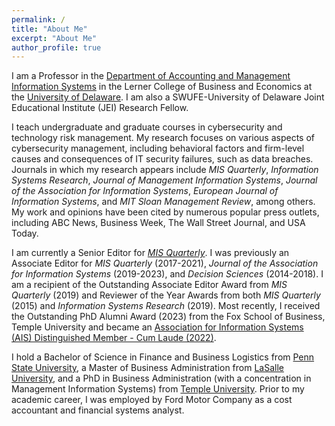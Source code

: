 ```yaml
---
permalink: /
title: "About Me"
excerpt: "About Me"
author_profile: true
---
```


I am a Professor in the [Department of Accounting and Management Information Systems](https://lerner.udel.edu/departments/accounting-management-information-systems/) in the Lerner College of Business and Economics at the [University of Delaware](https://udel.edu). I am also a SWUFE-University of Delaware Joint Educational Institute (JEI) Research Fellow. 

I teach undergraduate and graduate courses in cybersecurity and technology risk management. My research focuses on various aspects of cybersecurity management, including behavioral factors and firm-level causes and consequences of IT security failures, such as data breaches. Journals in which my research appears include _MIS Quarterly_, _Information Systems Research_, _Journal of Management Information Systems_, _Journal of the Association for Information Systems_, _European Journal of Information Systems_, and _MIT Sloan Management Review_, among others. My work and opinions have been cited by numerous popular press outlets, including ABC News, Business Week, The Wall Street Journal, and USA Today.  

I am currently a Senior Editor for [_MIS Quarterly_](https://misq.org). I was previously an Associate Editor for _MIS Quarterly_ (2017-2021), _Journal of the Association for Information Systems_ (2019-2023), and _Decision Sciences_ (2014-2018). I am a recipient of the Outstanding Associate Editor Award from _MIS Quarterly_ (2019) and Reviewer of the Year Awards from both _MIS Quarterly_ (2015) and _Information Systems Research_ (2019). Most recently, I received the Outstanding PhD Alumni Award (2023) from the Fox School of Business, Temple University and became an [Association for Information Systems (AIS) Distinguished Member - Cum Laude (2022)](https://aisnet.org/page/DistinguishedMemberList). 

I hold a Bachelor of Science in Finance and Business Logistics from [Penn State University](https://smeal.psu.edu), a Master of Business Administration from [LaSalle University](https://lasalle.edu/school-of-business), and a PhD in Business Administration (with a concentration in Management Information Systems) from [Temple University](https://fox.temple.edu). Prior to my academic career, I was employed by Ford Motor Company as a cost accountant and financial systems analyst. 

